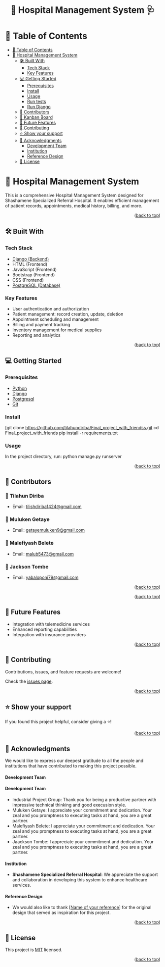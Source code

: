 <a name="readme-top"></a>

# <div align="center">🏥 Hospital Management System 🩺</div>

# 📗 Table of Contents

- [📗 Table of Contents](#-table-of-contents)
- [📖 Hospital Management System](#-hospital-management-system)
  - [🛠 Built With](#-built-with)
    - [Tech Stack](#tech-stack)
    - [Key Features](#key-features)
  - [💻 Getting Started](#-getting-started)
    - [Prerequisites](#prerequisites)
    - [Install](#install)
    - [Usage](#usage)
    - [Run tests](#run-tests)
    - [Run Django](#run-django)
  - [👥 Contributors](#-contributors)
  - [📆 Kanban Board](#kanban-board)
  - [🔭 Future Features](#-future-features)
  - [🤝 Contributing](#-contributing)
  - [⭐️ Show your support](#️-show-your-support)
  - [🙏 Acknowledgments](#-acknowledgments)
      - [Development Team](#development-team)
      - [Institution](#institution)
      - [Reference Design](#reference-design)
  - [📝 License](#-license)

<!-- PROJECT DESCRIPTION -->

# 📖 Hospital Management System  <a name="hospital-management-system"></a>
This is a comprehensive Hospital Management System designed for Shashamene Specialized Referral Hospital. It enables efficient management of patient records, appointments, medical history, billing, and more.

<p align="right">(<a href="#readme-top">back to top</a>)</p>

## 🛠 Built With <a name="built-with"></a>

### Tech Stack <a name="tech-stack"></a>
   <ul>
    <li>
      <a href="https://www.djangoproject.com/">
      Django (Backend)
      </a>
    </li>
    <li>
      HTML (Frontend)
    </li>
    <li>
      JavaScript (Frontend)
    </li>
    <li>
      Bootstrap (Frontend)
    </li>
    <li>
      CSS (Frontend)
    </li>
    <li>
      <a href="https://www.postgresql.org/">
      PostgreSQL (Database)
      </a>
    </li>
  </ul>
  
</ul>

### Key Features <a name="key-features"></a>

- User authentication and authorization
- Patient management: record creation, update, deletion
- Appointment scheduling and management
- Billing and payment tracking
- Inventory management for medical supplies
- Reporting and analytics

<p align="right">(<a href="#readme-top">back to top</a>)</p>

<!-- GETTING STARTED -->

## 💻 Getting Started <a name="getting-started"></a>

### Prerequisites

- [Python](https://www.python.org/)
- [Django](https://www.djangoproject.com/)
- [Postgresql](https://www.postgresql.org/)
- [Git](https://github.com/)

### Install

[git clone https://github.com/tilahundiriba/Final_project_with_friendss.git
cd Final_project_with_friends
pip install -r requirements.txt
### Usage

In the project directory, run:
python manage.py runserver

<p align="right">(<a href="#readme-top">back to top</a>)</p>

<!-- CONTRIBUTORS -->

## 👥 Contributors <a name="contributors"></a>

### 👤 **Tilahun Diriba**

- Email: tilishdiriba1424@gmail.com
### 👤 **Muluken Getaye**

- Email: getayemuluken9@gmail.com
### 👤 **Malefiyash Belete**

- Email: malub5473@gmail.com
### 👤 **Jackson Tombe**

- Email: yabaloponi79@gmail.com


<p align="right">(<a href="#readme-top">back to top</a>)</p>

<!-- Kanban Board -->


<p align="right">(<a href="#readme-top">back to top</a>)</p>

## 🔭 Future Features <a name="future-features"></a>

- Integration with telemedicine services
- Enhanced reporting capabilities
- Integration with insurance providers

<p align="right">(<a href="#readme-top">back to top</a>)</p>

<!-- CONTRIBUTING -->

## 🤝 Contributing <a name="contributing"></a>

Contributions, issues, and feature requests are welcome!

Check the [issues page](https://github.com/username/repoName/issues).

<p align="right">(<a href="#readme-top">back to top</a>)</p>

<!-- SUPPORT -->

## ⭐️ Show your support <a name="support"></a>

If you found this project helpful, consider giving a ⭐️!

<p align="right">(<a href="#readme-top">back to top</a>)</p>

<!-- ACKNOWLEDGEMENTS -->

## 🙏 Acknowledgments <a name="acknowledgements"></a>

We would like to express our deepest gratitude to all the people and institutions that have contributed to making this project possible.

#### Development Team
#### Development Team
- Industrial Project Group: Thank you for being a productive partner with impressive technical thinking and good execusion style.
- Muluken Getaye: I appreciate your commitment and dedication. Your zeal and you promptness to executing tasks at hand, you are a great partner.
- Malefiyash Belete: I appreciate your commitment and dedication. Your zeal and you promptness to executing tasks at hand, you are a great partner.
- Jaackson Tombe: I appreciate your commitment and dedication. Your zeal and you promptness to executing tasks at hand, you are a great partner.

#### Institution
- **Shashamene Specialized Referral Hospital**: We appreciate the support and collaboration in developing this system to enhance healthcare services.

#### Reference Design
- We would also like to thank [<a href="">Name of your reference</a>] for the original design that served as inspiration for this project.

<p align="right">(<a href="#readme-top">back to top</a>)</p>

<!-- LICENSE -->

## 📝 License <a name="license"></a>

This project is [MIT](./LICENSE) licensed.

<p align="right">(<a href="#readme-top">back to top</a>)</p>
